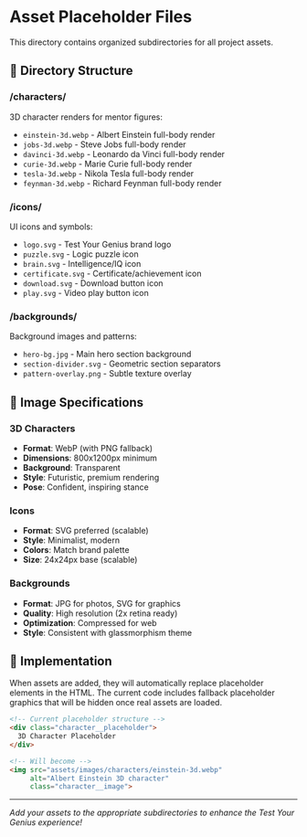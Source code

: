 # Asset Placeholder Files

This directory contains organized subdirectories for all project assets.

## 📁 Directory Structure

### /characters/
3D character renders for mentor figures:
- `einstein-3d.webp` - Albert Einstein full-body render
- `jobs-3d.webp` - Steve Jobs full-body render  
- `davinci-3d.webp` - Leonardo da Vinci full-body render
- `curie-3d.webp` - Marie Curie full-body render
- `tesla-3d.webp` - Nikola Tesla full-body render
- `feynman-3d.webp` - Richard Feynman full-body render

### /icons/
UI icons and symbols:
- `logo.svg` - Test Your Genius brand logo
- `puzzle.svg` - Logic puzzle icon
- `brain.svg` - Intelligence/IQ icon
- `certificate.svg` - Certificate/achievement icon
- `download.svg` - Download button icon
- `play.svg` - Video play button icon

### /backgrounds/
Background images and patterns:
- `hero-bg.jpg` - Main hero section background
- `section-divider.svg` - Geometric section separators
- `pattern-overlay.png` - Subtle texture overlay

## 🎨 Image Specifications

### 3D Characters
- **Format**: WebP (with PNG fallback)
- **Dimensions**: 800x1200px minimum
- **Background**: Transparent
- **Style**: Futuristic, premium rendering
- **Pose**: Confident, inspiring stance

### Icons
- **Format**: SVG preferred (scalable)
- **Style**: Minimalist, modern
- **Colors**: Match brand palette
- **Size**: 24x24px base (scalable)

### Backgrounds  
- **Format**: JPG for photos, SVG for graphics
- **Quality**: High resolution (2x retina ready)
- **Optimization**: Compressed for web
- **Style**: Consistent with glassmorphism theme

## 🔧 Implementation

When assets are added, they will automatically replace placeholder elements in the HTML. The current code includes fallback placeholder graphics that will be hidden once real assets are loaded.

```html
<!-- Current placeholder structure -->
<div class="character__placeholder">
  3D Character Placeholder
</div>

<!-- Will become -->
<img src="assets/images/characters/einstein-3d.webp" 
     alt="Albert Einstein 3D character" 
     class="character__image">
```

---

*Add your assets to the appropriate subdirectories to enhance the Test Your Genius experience!*
